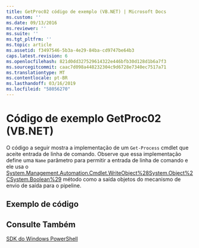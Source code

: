 ```yaml
---
title: GetProc02 código de exemplo (VB.NET) | Microsoft Docs
ms.custom: ''
ms.date: 09/13/2016
ms.reviewer: ''
ms.suite: ''
ms.tgt_pltfrm: ''
ms.topic: article
ms.assetid: f3497546-5b3a-4e29-84ba-cd9747be64b3
caps.latest.revision: 6
ms.openlocfilehash: 821d0dd327529614322e446bfb30d128d1b6a7f3
ms.sourcegitcommit: caac7d098a448232304c9d6728e7340ec7517a71
ms.translationtype: MT
ms.contentlocale: pt-BR
ms.lasthandoff: 03/16/2019
ms.locfileid: "58056270"
---
```

# <a name="getproc02-vbnet-sample-code"></a>Código de exemplo GetProc02 (VB.NET)

O código a seguir mostra a implementação de um `Get-Process` cmdlet que aceite entrada de linha de comando. Observe que essa implementação define uma `Name` parâmetro para permitir a entrada de linha de comando e ele usa o [System.Management.Automation.Cmdlet.WriteObject%28System.Object%2CSystem.Boolean%29](/dotnet/api/System.Management.Automation.Cmdlet.WriteObject%28System.Object%2CSystem.Boolean%29) método como a saída objetos do mecanismo de envio de saída para o pipeline.

## <a name="code-sample"></a>Exemplo de código

<!-- TODO!!!: review snippet reference  [!CODE [Msh_samplesgetproc02#getproc02vball](Msh_samplesgetproc02#getproc02vball)]  -->

## <a name="see-also"></a>Consulte Também

[SDK do Windows PowerShell](../windows-powershell-reference.md)